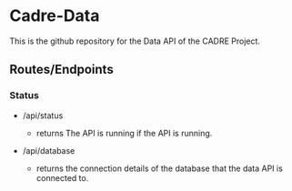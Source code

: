 # Cadre-Data

This is the github repository for the Data API of the CADRE Project.

## **Routes/Endpoints**

### **Status** 

  - /api/status
  
    - returns The API is running if the API is running.
    
  - /api/database
  
    - returns the connection details of the database that the data API is connected to.
